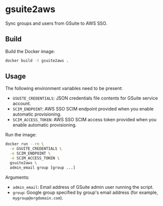 # gsuite2aws

Sync groups and users from GSuite to AWS SSO.

## Build

Build the Docker image:

```sh
docker build -t gsuite2aws .
```

## Usage

The following environment variables need to be present:

- `GSUITE_CREDENTIALS`: JSON credentials file contents for GSuite service account.
- `SCIM_ENDPOINT`: AWS SSO SCIM endpoint provided when you enable automatic provisioning.
- `SCIM_ACCESS_TOKEN`: AWS SSO SCIM access token provided when you enable automatic provisioning.

Run the image:

```sh
docker run --rm \
  -e GSUITE_CREDENTIALS \
  -e SCIM_ENDPOINT \
  -e SCIM_ACCESS_TOKEN \
  gsuite2aws \
  admin_email group [group ...]
```

Arguments:

- `admin_email`: Email address of GSuite admin user running the script.
- `group`: Google group specified by group's email address (for example, `mygroup@orgdomain.com`).
